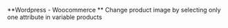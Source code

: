 **Wordpress - Woocommerce
**
Change product image by selecting only one attribute in variable products
